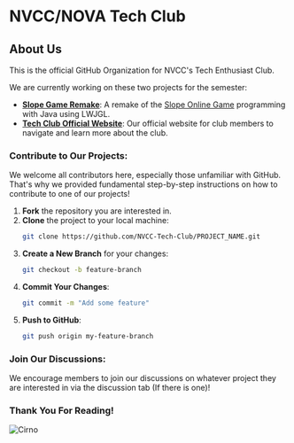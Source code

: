 # NVCC/NOVA Tech Club

## About Us
This is the official GitHub Organization for NVCC's Tech Enthusiast Club.

We are currently working on these two projects for the semester:
- **[Slope Game Remake](https://github.com/NVCC-Tech-Club/SlopeGame)**: A remake of the [Slope Online Game](https://slopeonline.online/slope-game) programming with Java using LWJGL.
- **[Tech Club Official Website](https://github.com/NVCC-Tech-Club/techclubsite)**: Our official website for club members to navigate and learn more about the club.

### Contribute to Our Projects:
We welcome all contributors here, especially those unfamiliar with GitHub. That's why we provided fundamental step-by-step instructions on how to contribute to one of our projects!

1. **Fork** the repository you are interested in.
2. **Clone** the project to your local machine:
    ```bash
    git clone https://github.com/NVCC-Tech-Club/PROJECT_NAME.git
    ```
3. **Create a New Branch** for your changes:
    ```bash
    git checkout -b feature-branch
    ```
4. **Commit Your Changes**:
    ```bash
    git commit -m "Add some feature"
    ```
5. **Push to GitHub**:
     ```bash
    git push origin my-feature-branch
    ```

### Join Our Discussions:
We encourage members to join our discussions on whatever project they are interested in via the discussion tab (If there is one)!

### Thank You For Reading!
![Cirno](https://preview.redd.it/jxix02tgx6171.gif?width=411&auto=webp&s=ee01ca084f8f16b3555637019d432d0de7e27a41)
